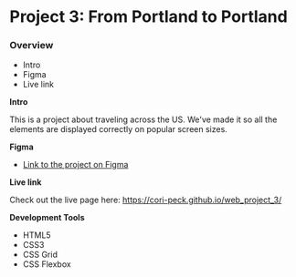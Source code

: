 # Project 3: From Portland to Portland

### Overview
* Intro
* Figma
* Live link

**Intro**

This is a project about traveling across the US. We've made it so all the elements are displayed correctly on popular screen sizes.

**Figma**

* [Link to the project on Figma](https://www.figma.com/file/AtbNbstbxWPcMqvF061V0R/Sprint-3%3A-From-Portland-to-Portland-%7C-desktop-%2B-mobile?node-id=0%3A1)

**Live link**

Check out the live page here:   https://cori-peck.github.io/web_project_3/

**Development Tools**

- HTML5
- CSS3
- CSS Grid
- CSS Flexbox
